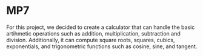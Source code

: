 # MP7
For this project, we decided to create a calculator that can handle the basic artihmetic operations such as addition, 
multiplication, subtraction and division. Additionally, it can compute square roots, squares, cubics, exponentials,
and trigonometric functions such as cosine, sine, and tangent. 
